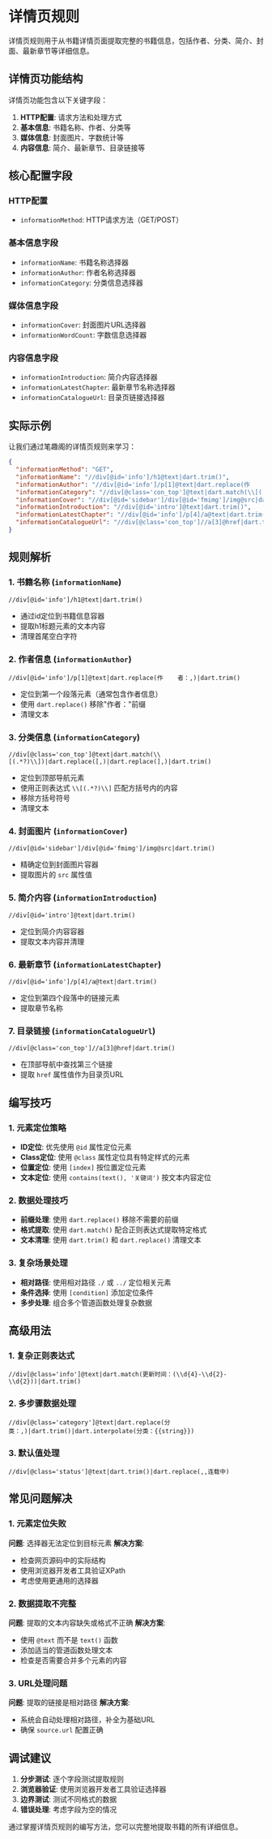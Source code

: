 # 详情页规则

详情页规则用于从书籍详情页面提取完整的书籍信息，包括作者、分类、简介、封面、最新章节等详细信息。

## 详情页功能结构

详情页功能包含以下关键字段：

1. **HTTP配置**: 请求方法和处理方式
2. **基本信息**: 书籍名称、作者、分类等
3. **媒体信息**: 封面图片、字数统计等
4. **内容信息**: 简介、最新章节、目录链接等

## 核心配置字段

### HTTP配置
- `informationMethod`: HTTP请求方法（GET/POST）

### 基本信息字段
- `informationName`: 书籍名称选择器
- `informationAuthor`: 作者名称选择器
- `informationCategory`: 分类信息选择器

### 媒体信息字段
- `informationCover`: 封面图片URL选择器
- `informationWordCount`: 字数信息选择器

### 内容信息字段
- `informationIntroduction`: 简介内容选择器
- `informationLatestChapter`: 最新章节名称选择器
- `informationCatalogueUrl`: 目录页链接选择器

## 实际示例

让我们通过笔趣阁的详情页规则来学习：

```json
{
  "informationMethod": "GET",
  "informationName": "//div[@id='info']/h1@text|dart.trim()",
  "informationAuthor": "//div[@id='info']/p[1]@text|dart.replace(作    者：,)|dart.trim()",
  "informationCategory": "//div[@class='con_top']@text|dart.match(\\[(.*?)\\])|dart.replace([,)|dart.replace(],)|dart.trim()",
  "informationCover": "//div[@id='sidebar']/div[@id='fmimg']/img@src|dart.trim()",
  "informationIntroduction": "//div[@id='intro']@text|dart.trim()",
  "informationLatestChapter": "//div[@id='info']/p[4]/a@text|dart.trim()",
  "informationCatalogueUrl": "//div[@class='con_top']//a[3]@href|dart.trim()"
}
```

## 规则解析

### 1. 书籍名称 (`informationName`)
```xpath
//div[@id='info']/h1@text|dart.trim()
```
- 通过id定位到书籍信息容器
- 提取h1标题元素的文本内容
- 清理首尾空白字符

### 2. 作者信息 (`informationAuthor`)
```xpath
//div[@id='info']/p[1]@text|dart.replace(作    者：,)|dart.trim()
```
- 定位到第一个段落元素（通常包含作者信息）
- 使用 `dart.replace()` 移除"作者："前缀
- 清理文本

### 3. 分类信息 (`informationCategory`)
```xpath
//div[@class='con_top']@text|dart.match(\\[(.*?)\\])|dart.replace([,)|dart.replace(],)|dart.trim()
```
- 定位到顶部导航元素
- 使用正则表达式 `\\[(.*?)\\]` 匹配方括号内的内容
- 移除方括号符号
- 清理文本

### 4. 封面图片 (`informationCover`)
```xpath
//div[@id='sidebar']/div[@id='fmimg']/img@src|dart.trim()
```
- 精确定位到封面图片容器
- 提取图片的 `src` 属性值

### 5. 简介内容 (`informationIntroduction`)
```xpath
//div[@id='intro']@text|dart.trim()
```
- 定位到简介内容容器
- 提取文本内容并清理

### 6. 最新章节 (`informationLatestChapter`)
```xpath
//div[@id='info']/p[4]/a@text|dart.trim()
```
- 定位到第四个段落中的链接元素
- 提取章节名称

### 7. 目录链接 (`informationCatalogueUrl`)
```xpath
//div[@class='con_top']//a[3]@href|dart.trim()
```
- 在顶部导航中查找第三个链接
- 提取 `href` 属性值作为目录页URL

## 编写技巧

### 1. 元素定位策略
- **ID定位**: 优先使用 `@id` 属性定位元素
- **Class定位**: 使用 `@class` 属性定位具有特定样式的元素
- **位置定位**: 使用 `[index]` 按位置定位元素
- **文本定位**: 使用 `contains(text(), '关键词')` 按文本内容定位

### 2. 数据处理技巧
- **前缀处理**: 使用 `dart.replace()` 移除不需要的前缀
- **格式提取**: 使用 `dart.match()` 配合正则表达式提取特定格式
- **文本清理**: 使用 `dart.trim()` 和 `dart.replace()` 清理文本

### 3. 复杂场景处理
- **相对路径**: 使用相对路径 `./` 或 `../` 定位相关元素
- **条件选择**: 使用 `[condition]` 添加定位条件
- **多步处理**: 组合多个管道函数处理复杂数据

## 高级用法

### 1. 复杂正则表达式
```xpath
//div[@class='info']@text|dart.match(更新时间：(\\d{4}-\\d{2}-\\d{2}))|dart.trim()
```

### 2. 多步骤数据处理
```xpath
//div[@class='category']@text|dart.replace(分类：,)|dart.trim()|dart.interpolate(分类：{{string}})
```

### 3. 默认值处理
```xpath
//div[@class='status']@text|dart.trim()|dart.replace(,,连载中)
```

## 常见问题解决

### 1. 元素定位失败
**问题**: 选择器无法定位到目标元素
**解决方案**: 
- 检查网页源码中的实际结构
- 使用浏览器开发者工具验证XPath
- 考虑使用更通用的选择器

### 2. 数据提取不完整
**问题**: 提取的文本内容缺失或格式不正确
**解决方案**:
- 使用 `@text` 而不是 `text()` 函数
- 添加适当的管道函数处理文本
- 检查是否需要合并多个元素的内容

### 3. URL处理问题
**问题**: 提取的链接是相对路径
**解决方案**:
- 系统会自动处理相对路径，补全为基础URL
- 确保 `source.url` 配置正确

## 调试建议

1. **分步测试**: 逐个字段测试提取规则
2. **浏览器验证**: 使用浏览器开发者工具验证选择器
3. **边界测试**: 测试不同格式的数据
4. **错误处理**: 考虑字段为空的情况

通过掌握详情页规则的编写方法，您可以完整地提取书籍的所有详细信息。